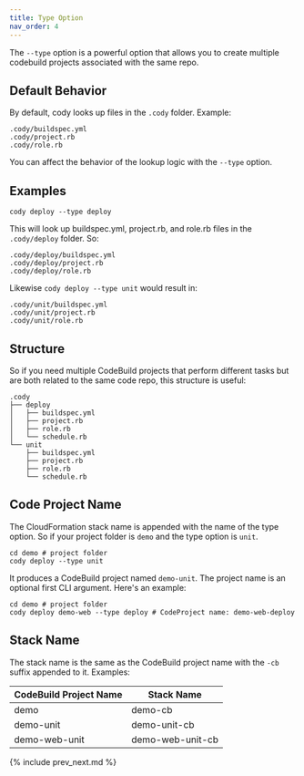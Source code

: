 ```yaml
---
title: Type Option
nav_order: 4
---
```


The `--type` option is a powerful option that allows you to create multiple codebuild projects associated with the same repo.

## Default Behavior

By default, cody looks up files in the `.cody` folder.  Example:

    .cody/buildspec.yml
    .cody/project.rb
    .cody/role.rb

You can affect the behavior of the lookup logic with the `--type` option.

## Examples

    cody deploy --type deploy

This will look up buildspec.yml, project.rb, and role.rb files in the `.cody/deploy` folder. So:

    .cody/deploy/buildspec.yml
    .cody/deploy/project.rb
    .cody/deploy/role.rb

Likewise `cody deploy --type unit` would result in:

    .cody/unit/buildspec.yml
    .cody/unit/project.rb
    .cody/unit/role.rb

## Structure

So if you need multiple CodeBuild projects that perform different tasks but are both related to the same code repo, this structure is useful:

    .cody
    ├── deploy
    │   ├── buildspec.yml
    │   ├── project.rb
    │   ├── role.rb
    │   └── schedule.rb
    └── unit
        ├── buildspec.yml
        ├── project.rb
        ├── role.rb
        └── schedule.rb

## Code Project Name

The CloudFormation stack name is appended with the name of the type option. So if your project folder is `demo` and the type option is `unit`.

    cd demo # project folder
    cody deploy --type unit

It produces a CodeBuild project named `demo-unit`.  The project name is an optional first CLI argument. Here's an example:

    cd demo # project folder
    cody deploy demo-web --type deploy # CodeProject name: demo-web-deploy

## Stack Name

The stack name is the same as the CodeBuild project name with the `-cb` suffix appended to it.  Examples:

CodeBuild Project Name | Stack Name
--- | ---
demo | demo-cb
demo-unit | demo-unit-cb
demo-web-unit | demo-web-unit-cb

{% include prev_next.md %}
